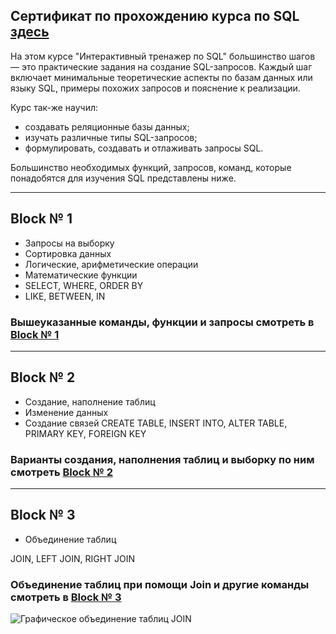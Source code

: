 ## Сертификат по прохождению курса по SQL [здесь](https://github.com/AndreiBra/SQL/blob/main/stepik-certificate-63054-SQL.pdf)

На этом курсе "Интерактивный тренажер по SQL" большинство шагов — это практические задания на создание SQL-запросов. Каждый шаг включает минимальные теоретические аспекты по базам данных или языку SQL, примеры похожих запросов и пояснение к реализации.

Курс так-же научил:
* создавать реляционные базы данных;
* изучать различные типы SQL-запросов;
* формулировать, создавать и отлаживать запросы SQL.
 
Большинство необходимых функций, запросов, команд, которые понадобятся для изучения SQL представлены ниже.

 ---
 
 ## Block № 1
 
* Запросы на выборку
* Сортировка данных
* Логические, арифметические операции
* Математические функции
* SELECT, WHERE, ORDER BY
* LIKE, BETWEEN, IN

### Вышеуказанные команды, функции и запросы смотреть в [Block № 1](https://github.com/AndreiBra/SQL/blob/main/Block%20№%201)

---
 ## Block № 2
 
* Создание, наполнение таблиц
* Изменение данных
* Создание связей
CREATE TABLE, INSERT INTO, ALTER TABLE, PRIMARY KEY, FOREIGN KEY

### Варианты создания, наполнения таблиц и выборку по ним смотреть [Block № 2](https://github.com/AndreiBra/SQL/blob/main/Block%20№%202.sql)

---

 ## Block № 3
 
* Объединение таблиц

JOIN, LEFT JOIN, RIGHT JOIN

### Объединение таблиц при помощи Join и другие команды смотреть в [Block № 3](https://github.com/AndreiBra/SQL/blob/main/Block%20№%203.sql)

![Графическое объединение таблиц JOIN](https://user-images.githubusercontent.com/100410326/155848305-dc6d62af-abea-4b50-9f2c-862710025c19.png)

